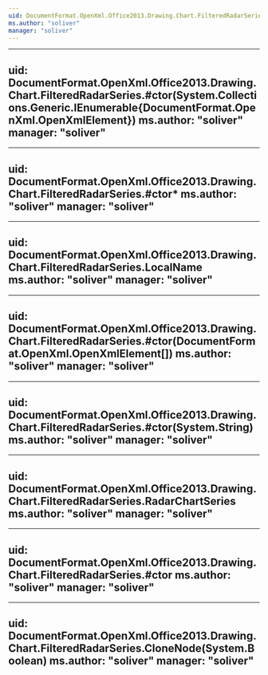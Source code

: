 ```yaml
---
uid: DocumentFormat.OpenXml.Office2013.Drawing.Chart.FilteredRadarSeries
ms.author: "soliver"
manager: "soliver"
---
```


---
uid: DocumentFormat.OpenXml.Office2013.Drawing.Chart.FilteredRadarSeries.#ctor(System.Collections.Generic.IEnumerable{DocumentFormat.OpenXml.OpenXmlElement})
ms.author: "soliver"
manager: "soliver"
---

---
uid: DocumentFormat.OpenXml.Office2013.Drawing.Chart.FilteredRadarSeries.#ctor*
ms.author: "soliver"
manager: "soliver"
---

---
uid: DocumentFormat.OpenXml.Office2013.Drawing.Chart.FilteredRadarSeries.LocalName
ms.author: "soliver"
manager: "soliver"
---

---
uid: DocumentFormat.OpenXml.Office2013.Drawing.Chart.FilteredRadarSeries.#ctor(DocumentFormat.OpenXml.OpenXmlElement[])
ms.author: "soliver"
manager: "soliver"
---

---
uid: DocumentFormat.OpenXml.Office2013.Drawing.Chart.FilteredRadarSeries.#ctor(System.String)
ms.author: "soliver"
manager: "soliver"
---

---
uid: DocumentFormat.OpenXml.Office2013.Drawing.Chart.FilteredRadarSeries.RadarChartSeries
ms.author: "soliver"
manager: "soliver"
---

---
uid: DocumentFormat.OpenXml.Office2013.Drawing.Chart.FilteredRadarSeries.#ctor
ms.author: "soliver"
manager: "soliver"
---

---
uid: DocumentFormat.OpenXml.Office2013.Drawing.Chart.FilteredRadarSeries.CloneNode(System.Boolean)
ms.author: "soliver"
manager: "soliver"
---
